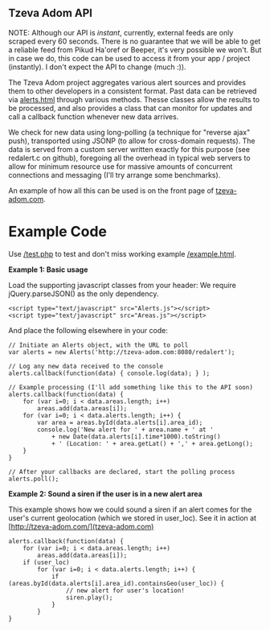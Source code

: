Tzeva Adom API
--------------

NOTE: Although our API is *instant*, currently, external feeds are only scraped every 60 seconds.  There is no guarantee that we will be able to get a reliable feed from Pikud Ha'oref or Beeper, it's very possible we won't.
But in case we do, this code can be used to access it from your app / project (instantly).  I don't expect the API to change (much :)).

The Tzeva Adom project aggregates various alert sources and provides them to other developers in a consistent
format.  Past data can be retrieved via [alerts.html](../alerts.html) through various methods.  Thesse
classes allow the results to be processed, and also provides a class that can monitor for updates and call a
callback function whenever new data arrives.

We check for new data using long-polling (a technique for "reverse ajax" push), transported using JSONP (to allow
for cross-domain requests).  The data is served from a custom server written exactly for this purpose (see redalert.c on github), foregoing all the overhead in typical web servers to allow for minimum resource use for massive amounts of concurrent connections and messaging (I'll try arrange some benchmarks).

An example of how all this can be used is on the front page of [tzeva-adom.com](http://tzeva-adom.com/).

Example Code
============

Use [/test.php](../test.php) to test and don't miss working example [/example.html](../example.html).

**Example 1: Basic usage**

Load the supporting javascript classes from your header:
We require jQuery.parseJSON() as the only dependency.

	<script type="text/javascript" src="Alerts.js"></script>
	<script type="text/javascript" src="Areas.js"></script>

And place the following elsewhere in your code:

	// Initiate an Alerts object, with the URL to poll
	var alerts = new Alerts('http://tzeva-adom.com:8080/redalert');

	// Log any new data received to the console
	alerts.callback(function(data) { console.log(data); } );

	// Example processing (I'll add something like this to the API soon)
	alerts.callback(function(data) {
		for (var i=0; i < data.areas.length; i++)
			areas.add(data.areas[i]); 
		for (var i=0; i < data.alerts.length; i++) {
			var area = areas.byId(data.alerts[i].area_id);
			console.log('New alert for ' + area.name + ' at ' 
				+ new Date(data.alerts[i].time*1000).toString()
				+ ' (Location: ' + area.getLat() + ',' + area.getLong();
		}
	}

	// After your callbacks are declared, start the polling process
	alerts.poll();

**Example 2: Sound a siren if the user is in a new alert area**

This example shows how we could sound a siren if an alert comes for the user's current geolocation
(which we stored in user_loc).  See it in action at [http://tzeva-adom.com/](tzeva-adom.com)

	alerts.callback(function(data) {
		for (var i=0; i < data.areas.length; i++)
			areas.add(data.areas[i]); 
		if (user_loc)
			for (var i=0; i < data.alerts.length; i++) {
				if (areas.byId(data.alerts[i].area_id).containsGeo(user_loc)) {
					// new alert for user's location!
					siren.play();
				}
			}
	}


